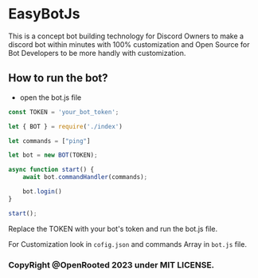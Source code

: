 # EasyBotJs
This is a concept bot building technology for Discord Owners to make a discord bot within minutes with 100% customization and Open Source for Bot Developers to be more handly with customization.

## How to run the bot?
- open the bot.js file 
```javascript
const TOKEN = 'your_bot_token';

let { BOT } = require('./index')

let commands = ["ping"]

let bot = new BOT(TOKEN);

async function start() {
    await bot.commandHandler(commands);

    bot.login()
}

start();
```
Replace the TOKEN with your bot's token and run the bot.js file.

For Customization look in `cofig.json` and commands Array in `bot.js` file.

### CopyRight **@OpenRooted 2023** under MIT LICENSE.

